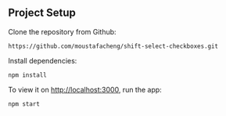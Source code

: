 ## Project Setup

Clone the repository from Github:

```
https://github.com/moustafacheng/shift-select-checkboxes.git
```

Install dependencies:

```
npm install
```

To view it on [http://localhost:3000](http://localhost:3000), run the app:

```
npm start
```
